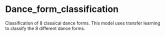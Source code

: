 # Dance_form_classification
Classification of 8 classical dance forms.
This model uses transfer learning to classify the 8 different dance forms.
